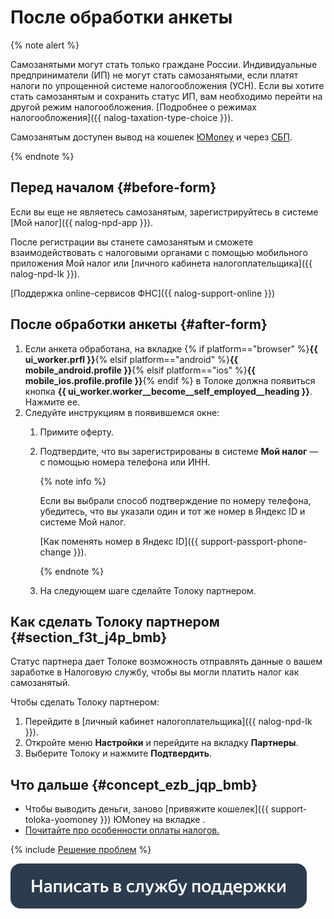 # После обработки анкеты

{% note alert %}

Самозанятыми могут стать только граждане России. Индивидуальные предприниматели (ИП) не могут стать самозанятыми, если платят налоги по упрощенной системе налогообложения (УСН). Если вы хотите стать самозанятым и сохранить статус ИП, вам необходимо перейти на другой режим налогообложения. [Подробнее о режимах налогообложения]({{ nalog-taxation-type-choice }}).

Самозанятым доступен вывод на кошелек [ЮMoney](../pay/yoomoney.md) и через [СБП](../pay/sbp.md).

{% endnote %}


## Перед началом {#before-form}

Если вы еще не являетесь самозанятым, зарегистрируйтесь в системе [Мой налог]({{ nalog-npd-app }}).

После регистрации вы станете самозанятым и сможете взаимодействовать с налоговыми органами с помощью мобильного приложения Мой налог или [личного кабинета налогоплательщика]({{ nalog-npd-lk }}).

[Поддержка online-сервисов ФНС]({{ nalog-support-online }})

## После обработки анкеты {#after-form}

1. Если анкета обработана, на вкладке {% if platform=="browser" %}**{{ ui_worker.prfl }}**{% elsif platform=="android" %}**{{ mobile_android.profile }}**{% elsif platform=="ios" %}**{{ mobile_ios.profile.profile }}**{% endif %} в Толоке должна появиться кнопка **{{ ui_worker.worker__become__self_employed__heading }}**. Нажмите ее.
1. Следуйте инструкциям в появившемся окне:
    1. Примите оферту.
    1. Подтвердите, что вы зарегистрированы в системе **Мой налог** — с помощью номера телефона или ИНН.

       {% note info %}
    
       Если вы выбрали способ подтверждение по номеру телефона, убедитесь, что вы указали один и тот же номер в Яндекс ID и системе Мой налог.
	
       [Как поменять номер в Яндекс ID]({{ support-passport-phone-change }}).
    
       {% endnote %}
    
    1. На следующем шаге сделайте Толоку партнером.

## Как сделать Толоку партнером {#section_f3t_j4p_bmb}

Статус партнера дает Толоке возможность отправлять данные о вашем заработке в Налоговую службу, чтобы вы могли платить налог как самозанятый.

Чтобы сделать Толоку партнером:
1. Перейдите в [личный кабинет налогоплательщика]({{ nalog-npd-lk }}).
1. Откройте меню **Настройки** и перейдите на вкладку **Партнеры**.
1. Выберите Толоку и нажмите **Подтвердить**.


## Что дальше {#concept_ezb_jqp_bmb}

- Чтобы выводить деньги, заново [привяжите кошелек]({{ support-toloka-yoomoney }}) ЮMonеy на вкладке .
- [Почитайте про особенности оплаты налогов.](pay-taxes.md)


{% include [Решение проблем](_include/self-employed_troubles.md) %}

[![](../assets/buttons/contact-support.svg)](../troubleshooting/troubleshooting.md#self-employed)

